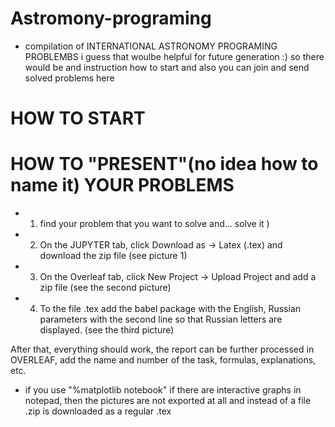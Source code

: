 # Astromony-programing
* compilation of INTERNATIONAL ASTRONOMY PROGRAMING PROBLEMBS
 i guess that woulbe helpful for future generation :)
so there would be and instruction how to start and also you can join and send solved problems here
# HOW TO START
# HOW TO "PRESENT"(no idea how to name it) YOUR PROBLEMS 
* 1) find your problem that you want to solve and... solve it )
* 2) On the JUPYTER tab, click Download as -> Latex (.tex) and download the zip file (see picture 1)
* 3) On the Overleaf tab, click New Project -> Upload Project and add a zip file (see the second picture)
* 4) To the file .tex add the babel package with the English, Russian parameters with the second line so that Russian letters are displayed. (see the third picture)

After that, everything should work, the report can be further processed in OVERLEAF, add the name and number of the task, formulas, explanations, etc.
* if you use "%matplotlib notebook" if there are interactive graphs in notepad, then the pictures are not exported at all and instead of a file .zip is downloaded as a regular .tex
